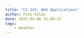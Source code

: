 ```yaml
---
title: "CS 142: Web Applications"
author: Pito Salas
date: 2021-04-06 13:40:22
tags:
    - Weather
---
```


